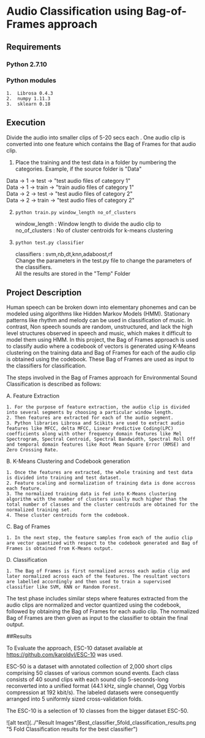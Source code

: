 
# Audio Classification using Bag-of-Frames approach

## Requirements

### Python 2.7.10 

### Python modules 

    1.  Librosa 0.4.3
    2.  numpy 1.11.3
    3.  sklearn 0.18
    
## Execution     

Divide the audio into smaller clips of 5-20 secs each . One audio clip is converted into one feature which contains the Bag of Frames for that audio clip. 

1. Place the training and the test data in a folder by numbering the categories. Example, if the source folder is "Data"
  
  Data -> 1 -> test -> "test audio files of category 1" <br />
  Data -> 1 -> train -> "train audio files of category 1"<br />
  Data -> 2 -> test -> "test audio files of category 2"<br />
  Data -> 2 -> train -> "test audio files of category 2"<br />
  
2. ```python train.py window_length no_of_clusters ```

    window_length   : Window length to divide the audio clip to <br />
    no_of_clusters  : No of cluster centroids for k-means clustering   <br />
  
3. ```python test.py classifier``` 

   classifiers : svm,nb,dt,knn,adaboost,rf<br />
   Change the parameters in the test.py file to change the parameters of the classifiers.<br />
   All the results are stored in the "Temp" Folder

## Project Description 
Human speech can be broken down into elementary phonemes and can be modeled using algorithms like Hidden Markov Models (HMM). Stationary patterns like rhythm and melody can be used in classification of music. In contrast, Non speech sounds are random, unstructured, and lack the high level structures observed in speech and music, which makes it difficult to model them using HMM. In this project, the Bag of Frames approach is used to classify audio where a codebook of vectors is generated using K-Means clustering on the training data and  Bag of Frames for each of the audio clip is obtained using the codebook. These Bag of Frames are used as input to the classifiers for classification. 

The steps involved in the Bag of Frames approach for Environmental Sound Classification is described as follows: 


A.	Feature Extraction
    
    1. For the purpose of feature extraction, the audio clip is divided into several segments by choosing a particular window length.  
    2. Then features are extracted for each of the audio segment.
    3. Python libraries Librosa and Scikits are used to extract audio features like MFCC, delta MFCC, Linear Predictive Coding(LPC) coefficients along with other frequency domain features like Mel Spectrogram, Spectral Centroid, Spectral Bandwidth, Spectral Roll Off   and temporal domain features like Root Mean Square Error (RMSE) and Zero Crossing Rate. 
    
    
B.	K-Means Clustering and Codebook generation

    1. Once the features are extracted, the whole training and test data is divided into training and test dataset. 
    2. Feature scaling and normalization of training data is done accross each feature.
    3. The normalized training data is fed into K-Means clustering algorithm with the number of clusters usually much higher than the total number of classes and the cluster centroids are obtained for the normalized training set. 
    4. These cluster centroids form the codebook. 

C.	Bag of Frames
    
    1. In the next step, the feature samples from each of the audio clip are vector quantized with respect to the codebook generated and Bag of Frames is obtained from K-Means output.
    
D.	Classification

    1. The Bag of Frames is first normalized across each audio clip and later normalized across each of the features. The resultant vectors are labelled accordingly and then used to train a supervised classifier like SVM, KNN or Random Forest.
    
    
The test phase includes similar steps where features extracted from the audio clips are normalized and vector quantized using the codebook, followed by obtaining the Bag of Frames for each audio clip.  The normalized Bag of Frames are then given as input to the classifier to obtain the final output.

##Results

To Evaluate the approach, ESC-10 dataset available at https://github.com/karoldvl/ESC-10 was used.

ESC-50 is a dataset with annotated collection of 2,000 short clips comprising 50 classes of various common sound events. Each class consists of 40 sound clips with each sound clip 5-seconds-long reconverted into a unified format (44.1 kHz, single channel, Ogg Vorbis compression at 192 kbit/s). The labeled datasets were consequently arranged into 5 uniformly sized cross-validation folds. 

The ESC-10 is a selection of 10 classes from the bigger dataset ESC-50. 

![alt text](../"Result Images"/Best_classifier_5fold_classification_results.png "5 Fold Classification results for the best classifier")


